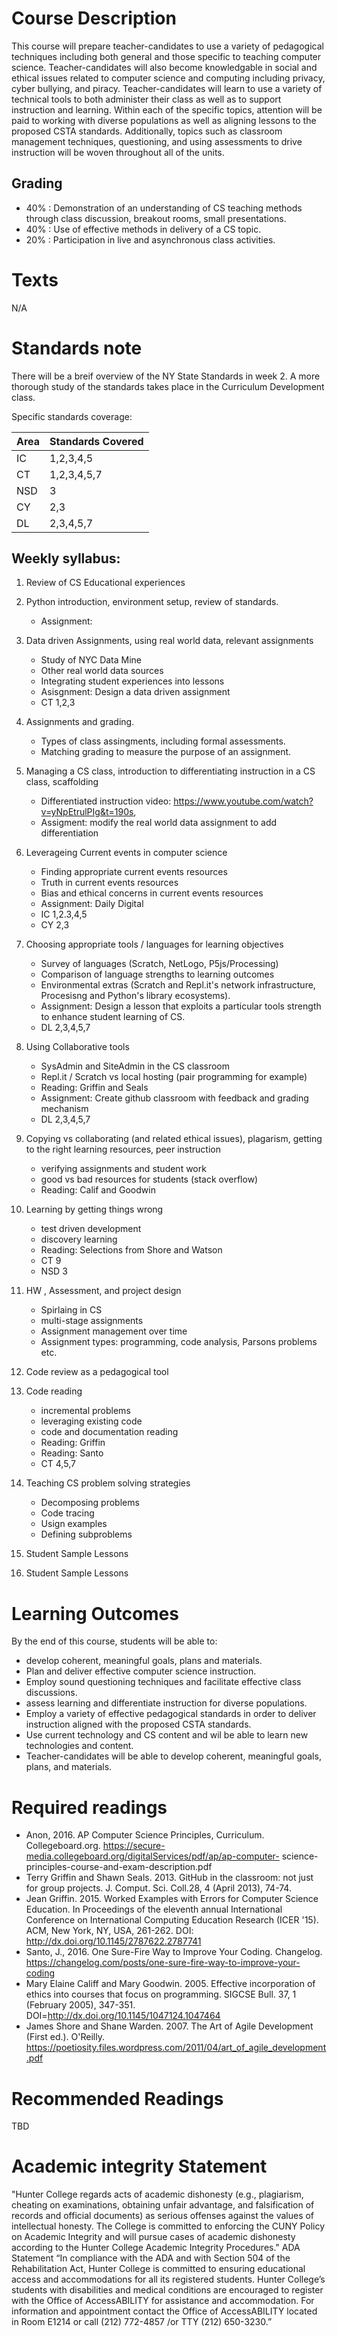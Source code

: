 # Course Description

This course will prepare teacher-candidates to use a variety of
pedagogical techniques including both general and those specific to
teaching computer science.  Teacher-candidates will also become
knowledgable in social and ethical issues related to computer science
and computing including privacy, cyber bullying, and
piracy. Teacher-candidates will learn to use a variety of technical
tools to both administer their class as well as to support instruction
and learning.  Within each of the specific topics, attention will be
paid to working with diverse populations as well as aligning lessons
to the proposed CSTA standards. Additionally, topics such as classroom
management techniques, questioning, and using assessments to drive
instruction will be woven throughout all of the units.

## Grading

 - 40% : Demonstration of an understanding of CS teaching methods through class discussion, breakout rooms, small presentations.
 - 40% : Use of effective methods in delivery of a CS topic.
 - 20% : Participation in live and asynchronous class activities.

# Texts

N/A

# Standards note

There will be a breif overview of the NY State Standards in week 2. A
more thorough study of the standards takes place in the Curriculum
Development class.

Specific standards coverage:

| Area | Standards Covered |
|------|-------------------|
| IC   | 1,2,3,4,5         |
| CT   | 1,2,3,4,5,7       |
| NSD  | 3                 |
| CY   | 2,3               |
| DL   | 2,3,4,5,7         |

## Weekly syllabus:

1. Review of CS Educational experiences

1. Python introduction, environment setup, review of standards.
   - Assignment:

1. Data driven Assignments, using real world data, relevant assignments
    -  Study of NYC Data Mine
	-  Other real world data sources
	-  Integrating student experiences into lessons
	-  Asisgnment: Design a data driven assignment
	- CT 1,2,3

2. Assignments and grading.
   - Types of class assingments, including formal assessments.
   - Matching grading to measure the purpose of an assignment.

1. Managing a CS class, introduction to differentiating instruction in a CS class, scaffolding

   - Differentiated instruction video:  https://www.youtube.com/watch?v=yNpEtrulPIg&t=190s,
   - Assigment: modify the real world data assignment to add differentiation


1. Leverageing Current events in computer science
   - Finding appropriate current events resources
   - Truth in current events resources
   - Bias and ethical concerns in current events resources
   - Assignment: Daily Digital
   - IC 1,2.3,4,5
   - CY 2,3

1. Choosing appropriate tools / languages for learning objectives
   - Survey of languages (Scratch, NetLogo, P5js/Processing)
   - Comparison of language strengths to learning outcomes
   - Environmental extras (Scratch and Repl.it's network
     infrastructure, Procesisng and Python's library ecosystems).
   - Assignment: Design a lesson that exploits a particular tools
     strength to enhance student learning of CS.
   - DL 2,3,4,5,7

1. Using Collaborative tools
   -  SysAdmin and SiteAdmin in the CS classroom
   -   Repl.it / Scratch vs local hosting (pair programming for example)
   -  Reading: Griffin and Seals
   -  Assignment: Create github classroom with feedback and grading mechanism
   - DL 2,3,4,5,7

1. Copying vs collaborating (and related ethical issues), plagarism, getting to the right learning resources, peer instruction
   - verifying assignments and student work
   - good vs bad resources for students (stack overflow)
   - Reading: Calif and Goodwin

1. Learning by getting things wrong
   - test driven development
   - discovery learning
   - Reading: Selections from Shore and Watson
   - CT 9
   - NSD 3

1. HW , Assessment, and project design
   - Spirlaing in CS
   - multi-stage assignments
   - Assignment management over time
   - Assignment types: programming, code analysis, Parsons problems etc.

1.  Code review as a pedagogical tool

1. Code reading
   -  incremental problems
   -  leveraging existing code
   -  code and documentation reading
   -  Reading: Griffin
   -  Reading: Santo
   - CT 4,5,7

1. Teaching CS problem solving strategies
   -  Decomposing problems
   -  Code tracing
   -  Usign examples
   -  Defining subproblems


1. Student Sample Lessons
1. Student Sample Lessons




# Learning Outcomes

By the end of this course, students will be able to:
  - develop coherent, meaningful goals, plans and materials.
  - Plan and deliver effective computer science instruction.
  - Employ sound questioning techniques and facilitate effective class discussions.
  - assess learning and differentiate instruction for diverse populations.
  - Employ a variety of effective pedagogical standards in order to deliver instruction aligned with the proposed CSTA standards.
  - Use current technology and CS content and wil be able to learn new technologies and content.
  - Teacher-candidates will be able to develop coherent, meaningful goals, plans, and materials.

# Required readings

-  Anon, 2016. AP Computer Science Principles, Curriculum. Collegeboard.org. 	https://secure-media.collegeboard.org/digitalServices/pdf/ap/ap-computer- 	science-principles-course-and-exam-description.pdf
-  Terry Griffin and Shawn Seals. 2013. GitHub in the classroom: not just 	for group projects. J. Comput. Sci. Coll.28, 4 (April 2013), 74-74.
- Jean Griffin. 2015. Worked Examples with Errors for Computer Science 	Education. In Proceedings of the eleventh annual International 	Conference on International Computing Education 	Research (ICER '15). ACM, New York, NY, USA, 261-262. DOI: 	http://dx.doi.org/10.1145/2787622.2787741
 -  Santo, J., 2016. One Sure-Fire Way to Improve Your Coding. Changelog.
 https://changelog.com/posts/one-sure-fire-way-to-improve-your-coding
- Mary Elaine Califf and Mary Goodwin. 2005. Effective incorporation of ethics into courses that focus on programming. SIGCSE Bull. 37, 1 (February 2005), 347-351. DOI=http://dx.doi.org/10.1145/1047124.1047464
- James Shore and Shane Warden. 2007. The Art of Agile Development (First ed.). O'Reilly. https://poetiosity.files.wordpress.com/2011/04/art_of_agile_development.pdf

# Recommended Readings
TBD

# Academic integrity Statement
"Hunter College regards acts of academic dishonesty (e.g., plagiarism,
cheating on examinations, obtaining unfair advantage, and
falsification of records and official documents) as serious offenses
against the values of intellectual honesty. The College is committed
to enforcing the CUNY Policy on Academic Integrity and will pursue
cases of academic dishonesty according to the Hunter College Academic
Integrity Procedures."  ADA Statement “In compliance with the ADA and
with Section 504 of the Rehabilitation Act, Hunter College is
committed to ensuring educational access and accommodations for all
its registered students. Hunter College’s students with disabilities
and medical conditions are encouraged to register with the Office of
AccessABILITY for assistance and accommodation. For information and
appointment contact the Office of AccessABILITY located in Room E1214
or call (212) 772-4857 /or TTY (212) 650-3230.”
